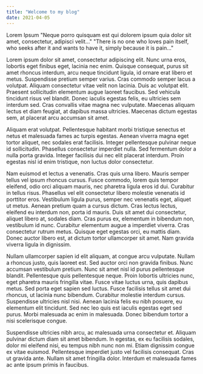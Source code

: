 ```yaml
---
title: "Welcome to my blog"
date: 2021-04-05
---
```


Lorem Ipsum
"Neque porro quisquam est qui dolorem ipsum quia dolor sit amet, consectetur, adipisci velit..."
"There is no one who loves pain itself, who seeks after it and wants to have it, simply because it is pain..."


Lorem ipsum dolor sit amet, consectetur adipiscing elit. Nunc urna eros, lobortis eget finibus eget, lacinia nec enim. Quisque consequat, purus sit amet rhoncus interdum, arcu neque tincidunt ligula, id ornare erat libero et metus. Suspendisse pretium semper varius. Cras commodo semper lacus a volutpat. Aliquam consectetur vitae velit non lacinia. Duis ac volutpat elit. Praesent sollicitudin elementum augue laoreet faucibus. Sed vehicula tincidunt risus vel blandit. Donec iaculis egestas felis, eu ultricies sem interdum sed. Cras convallis vitae magna nec vulputate. Maecenas aliquam lectus et diam feugiat, at dapibus massa ultricies. Maecenas dictum egestas sem, at placerat arcu accumsan sit amet.

Aliquam erat volutpat. Pellentesque habitant morbi tristique senectus et netus et malesuada fames ac turpis egestas. Aenean viverra magna eget tortor aliquet, nec sodales erat facilisis. Integer pellentesque pulvinar neque id sollicitudin. Phasellus consectetur imperdiet nulla. Sed fermentum dolor a nulla porta gravida. Integer facilisis dui nec elit placerat interdum. Proin egestas nisl id enim tristique, non luctus dolor consectetur.

Nam euismod et lectus a venenatis. Cras quis urna libero. Mauris semper tellus vel ipsum rhoncus cursus. Fusce commodo, lorem quis tempor eleifend, odio orci aliquam mauris, nec pharetra ligula eros id dui. Curabitur in tellus risus. Phasellus vel elit consectetur libero molestie venenatis id porttitor eros. Vestibulum ligula purus, semper nec venenatis eget, aliquet ut metus. Aenean pretium quam a cursus dictum. Cras lectus lectus, eleifend eu interdum non, porta id mauris. Duis sit amet dui consectetur, aliquet libero at, sodales diam. Cras purus ex, elementum in bibendum non, vestibulum id nunc. Curabitur elementum augue a imperdiet viverra. Cras consectetur rutrum metus. Quisque eget egestas orci, eu mattis diam. Donec auctor libero est, at dictum tortor ullamcorper sit amet. Nam gravida viverra ligula in dignissim.

Nullam ullamcorper sapien id elit aliquam, at congue arcu vulputate. Nullam a rhoncus justo, quis laoreet est. Sed auctor orci non gravida finibus. Nunc accumsan vestibulum pretium. Nunc sit amet nisl id purus pellentesque blandit. Pellentesque quis pellentesque neque. Proin lobortis ultricies nunc, eget pharetra mauris fringilla vitae. Fusce vitae luctus urna, quis dapibus metus. Sed porta eget sapien sed luctus. Fusce facilisis tellus sit amet dui rhoncus, ut lacinia nunc bibendum. Curabitur molestie interdum cursus. Suspendisse ultricies nisl nisi. Aenean lacinia felis eu nibh posuere, eu elementum elit tincidunt. Sed nec leo quis est iaculis egestas eget sed purus. Morbi malesuada ac enim in malesuada. Donec bibendum tortor a nisi scelerisque congue.

Suspendisse ultricies nibh arcu, ac malesuada urna consectetur et. Aliquam pulvinar dictum diam sit amet bibendum. In egestas, ex eu facilisis sodales, dolor mi eleifend nisi, eu tempus nibh nunc non mi. Etiam dignissim congue ex vitae euismod. Pellentesque imperdiet justo vel facilisis consequat. Cras ut gravida ante. Nullam sit amet fringilla dolor. Interdum et malesuada fames ac ante ipsum primis in faucibus.
